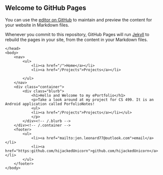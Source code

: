 ## Welcome to GitHub Pages

You can use the [editor on GitHub](https://github.com/hijackedUnicorn/hijackedUnicorn.github.io/edit/master/index.md) to maintain and preview the content for your website in Markdown files.

Whenever you commit to this repository, GitHub Pages will run [Jekyll](https://jekyllrb.com/) to rebuild the pages in your site, from the content in your Markdown files.

<!DOCTYPE html>
<html>
	<head>
		<title>Jennifer Tabor's ePortfolio</title>
		<!-- link to main stylesheet -->
		<link rel="stylesheet" type="text/css" href="/css/main.css">

	</head>
	<body>
		<nav>
    		<ul>
        		<li><a href="/">Home</a></li>
	        	<li><a href="/Projects">Projects</a></li>
        		
    		</ul>
		</nav>
		<div class="container">
    		<div class="blurb">
        		<h1>Hello and Welcome to my ePortfolio</h1>
				<p>Take a look around at my project for CS 499. It is an Android application called PorfolioNotes!
				<ul>
				<li><a href="/Projects">Projects</a></li></ul>
				</p>
    		</div><!-- /.blurb -->
		</div><!-- /.container -->
		<footer>
    		<ul>
        		<li><a href="mailto:jen.leonard77@outlook.com">email</a></li>
        		<li><a href="https:github.com/hijackedUnicorn">github.com/hijackedUnicorn</a></li>
			</ul>
		</footer>
	</body>
</html>



